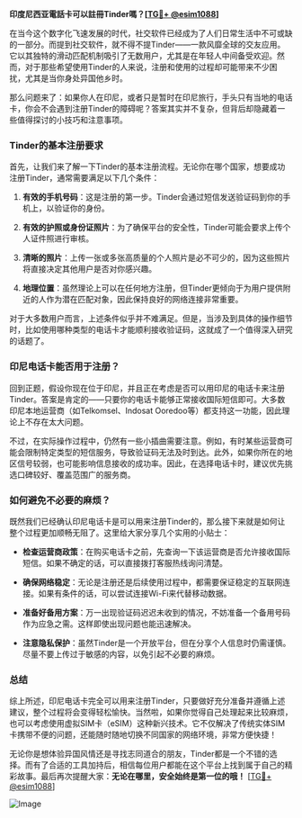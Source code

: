 **印度尼西亚電話卡可以註冊Tinder嗎？[[TG💪+ @esim1088](https://t.me/s/esim1088)]**

在当今这个数字化飞速发展的时代，社交软件已经成为了人们日常生活中不可或缺的一部分。而提到社交软件，就不得不提Tinder——一款风靡全球的交友应用。它以其独特的滑动匹配机制吸引了无数用户，尤其是在年轻人中间备受欢迎。然而，对于那些希望使用Tinder的人来说，注册和使用的过程却可能带来不少困扰，尤其是当你身处异国他乡时。

那么问题来了：如果你人在印尼，或者只是暂时在印尼旅行，手头只有当地的电话卡，你会不会遇到注册Tinder的障碍呢？答案其实并不复杂，但背后却隐藏着一些值得探讨的小技巧和注意事项。

### Tinder的基本注册要求

首先，让我们来了解一下Tinder的基本注册流程。无论你在哪个国家，想要成功注册Tinder，通常需要满足以下几个条件：

1. **有效的手机号码**：这是注册的第一步。Tinder会通过短信发送验证码到你的手机上，以验证你的身份。
   
2. **有效的护照或身份证照片**：为了确保平台的安全性，Tinder可能会要求上传个人证件照进行审核。

3. **清晰的照片**：上传一张或多张高质量的个人照片是必不可少的，因为这些照片将直接决定其他用户是否对你感兴趣。

4. **地理位置**：虽然理论上可以在任何地方注册，但Tinder更倾向于为用户提供附近的人作为潜在匹配对象，因此保持良好的网络连接非常重要。

对于大多数用户而言，上述条件似乎并不难满足。但是，当涉及到具体的操作细节时，比如使用哪种类型的电话卡才能顺利接收验证码，这就成了一个值得深入研究的话题了。

### 印尼电话卡能否用于注册？

回到正题，假设你现在位于印尼，并且正在考虑是否可以用印尼的电话卡来注册Tinder。答案是肯定的——只要你的电话卡能够正常接收国际短信即可。大多数印尼本地运营商（如Telkomsel、Indosat Ooredoo等）都支持这一功能，因此理论上不存在太大问题。

不过，在实际操作过程中，仍然有一些小插曲需要注意。例如，有时某些运营商可能会限制特定类型的短信服务，导致验证码无法及时到达。此外，如果你所在的地区信号较弱，也可能影响信息接收的成功率。因此，在选择电话卡时，建议优先挑选口碑较好、覆盖范围广的服务商。

### 如何避免不必要的麻烦？

既然我们已经确认印尼电话卡是可以用来注册Tinder的，那么接下来就是如何让整个过程更加顺畅无阻了。这里给大家分享几个实用的小贴士：

- **检查运营商政策**：在购买电话卡之前，先查询一下该运营商是否允许接收国际短信。如果不确定的话，可以直接拨打客服热线询问清楚。
  
- **确保网络稳定**：无论是注册还是后续使用过程中，都需要保证稳定的互联网连接。如果有条件的话，可以尝试连接Wi-Fi来代替移动数据。

- **准备好备用方案**：万一出现验证码迟迟未收到的情况，不妨准备一个备用号码作为应急之需。这样即使出现问题也能迅速解决。

- **注意隐私保护**：虽然Tinder是一个开放平台，但在分享个人信息时仍需谨慎。尽量不要上传过于敏感的内容，以免引起不必要的麻烦。

### 总结

综上所述，印尼电话卡完全可以用来注册Tinder，只要做好充分准备并遵循上述建议，整个过程将会变得轻松愉快。当然啦，如果你觉得自己处理起来比较麻烦，也可以考虑使用虚拟SIM卡（eSIM）这种新兴技术。它不仅解决了传统实体SIM卡携带不便的问题，还能随时随地切换不同国家的网络环境，非常方便快捷！

无论你是想体验异国风情还是寻找志同道合的朋友，Tinder都是一个不错的选择。而有了合适的工具加持后，相信每位用户都能在这个平台上找到属于自己的精彩故事。最后再次提醒大家：**无论在哪里，安全始终是第一位的哦！** [[TG💪+ @esim1088](https://t.me/s/esim1088)]

![Image](https://i.postimg.cc/4NQfJmqS/Snipaste-2025-05-13-00-14-12.png)